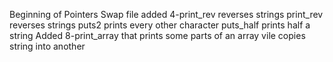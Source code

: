 Beginning of Pointers
Swap file added
4-print_rev reverses strings
print_rev reverses strings
puts2 prints every other character
puts_half prints half a string
Added 8-print_array that prints some parts of an array
vile copies string into another

